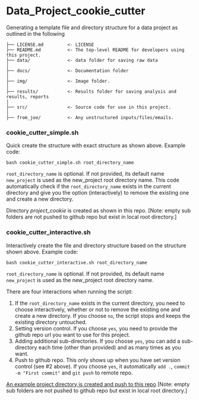 # Data_Project_cookie_cutter
Generating a template file and directory structure for a data project as outlined in the following
```
├── LICENSE.md         <- LICENSE
├── README.md          <- The top-level README for developers using this project.
├── data/              <- data folder for saving raw data
│
├── docs/              <- Documentation folder
│
├── img/               <- Image folder.
│
├── results/           <- Results folder for saving analysis and results, reports
│
├── src/               <- Source code for use in this project.
│
├── from_joe/          <- Any unstructured inputs/files/emails.
```


### cookie_cutter_simple.sh
Quick create the structure with exact structure as shown above.
Example code:
```
bash cookie_cutter_simple.sh root_directory_name
```
`root_directory_name` is optional. If not provided, its default name `new_project` is used as the new_project root directory name. This code automatically check if the `root_directory_name` exists in the current directory and give you the option (interactively) to remove the existing one and create a new directory.

Directory _project_cookie_ is created as shown in this repo. [Note: empty sub folders are not pushed to github repo but exist in local root directory.]

### cookie_cutter_interactive.sh
Interactively create the file and directory structure based on the structure shown above.
Example code:
```
bash cookie_cutter_interactive.sh root_directory_name
```
`root_directory_name` is optional. If not provided, its default name `new_project` is used as the new_project root directory name.

There are four interactions when running the script:
1. If the `root_directory_name` exists in the current directory, you need to choose interactively, whether or not to remove the existing one and create a new directory. If you choose `no`, the script stops and keeps the existing directory untouched.
2. Setting version control. If you choose `yes`, you need to provide the github repo url you want to use for this project.
3. Adding additional sub-directories. If you choose `yes`, you can add a sub-directory each time (other than provided) and as many times as you want.
4. Push to github repo. This only shows up when you have set version control (see #2 above). If you choose `yes`, it automatically `add .`, `commit -m "First commit"` and `git push` to remote repo.

[An example project directory is created and push to this repo](https://github.com/ShunChi100/Cookie_Cutter_test.git) [Note: empty sub folders are not pushed to github repo but exist in local root directory.]
